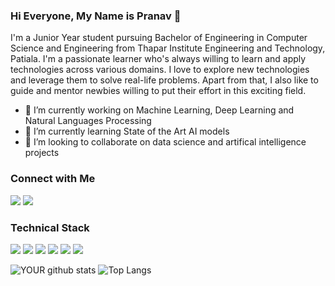 
### Hi Everyone, My Name is Pranav 👋

I'm a Junior Year student pursuing Bachelor of Engineering in Computer Science and Engineering from Thapar Institute Engineering and Technology, Patiala. I'm a passionate learner who's always willing to learn and apply technologies across various domains. I love to explore new technologies and leverage them to solve real-life problems. Apart from that, I also like to guide and mentor newbies willing to put their effort in this exciting field.

- 🔭 I’m currently working on Machine Learning, Deep Learning and Natural Languages Processing
- 🌱 I’m currently learning State of the Art AI models
- 🤝 I’m looking to collaborate on data science and artifical intelligence projects


### Connect with Me

[<img src="https://img.shields.io/badge/linkedin-%230077B5.svg?&style=for-the-badge&logo=linkedin&logoColor=white" />](https://www.linkedin.com/in/pranavanand24/)
[<img src="https://img.shields.io/badge/Kaggle-%2320BEFF.svg?&style=for-the-badge&logo=Kaggle&logoColor=white" />](https://www.kaggle.com/pranavanand24)


### Technical Stack

<img src="https://img.shields.io/badge/python-%233776AB.svg?&style=flat-square&logo=python&logoColor=white" />  <img src="https://img.shields.io/badge/R-%23276DC3.svg?&style=flat-square&logo=R&logoColor=white" />   <img src="https://img.shields.io/badge/Go-%2300ADD8.svg?&style=flat-square&logo=Go&logoColor=white" /> 
<img src="https://img.shields.io/badge/Tensorflow-%23FF6FOO.svg?&style=flat-square&logo=Tensorflow&logoColor=white" />   <img src="https://img.shields.io/badge/Keras-%23D00000.svg?&style=flat-square&logo=Keras&logoColor=white" />  <img src="https://img.shields.io/badge/Linux-%23FCC624.svg?&style=flat-square&logo=Linux&logoColor=white" />



![YOUR github stats](https://github-readme-stats.vercel.app/api?username=pranavanand24&show_icons=true&theme=radical)
![Top Langs](https://github-readme-stats.vercel.app/api/top-langs/?username=pranavanand24&show_icons=true&theme=radical)

